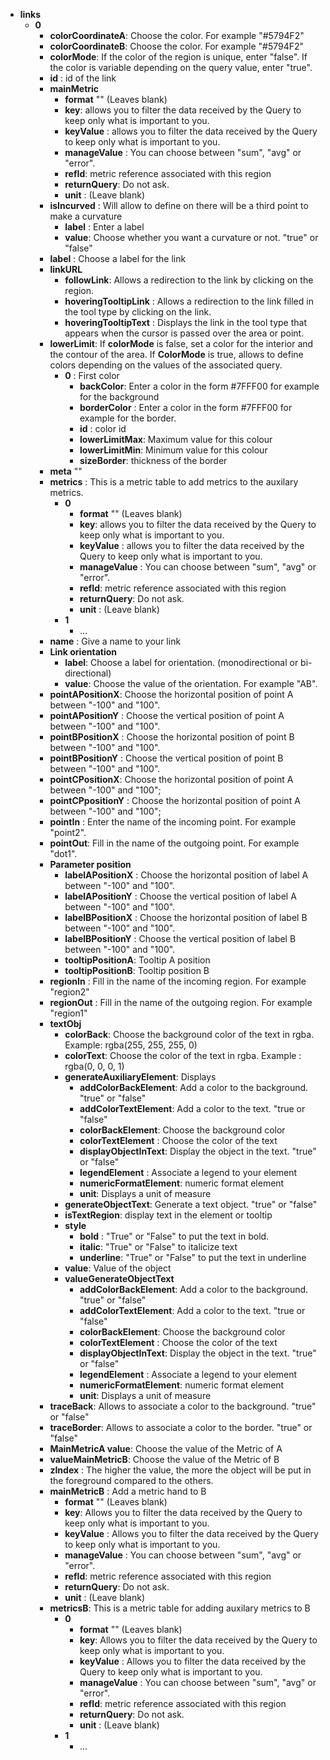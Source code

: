 - **links**
    - **0**
        - **colorCoordinateA**: Choose the color. For example "#5794F2"
        - **colorCoordinateB**: Choose the color. For example "#5794F2"
        - **colorMode**: If the color of the region is unique, enter "false". If the color is variable depending on the query value, enter "true". 
        - **id** : id of the link
        - **mainMetric**	
            - **format** "" (Leaves blank)
            - **key**: allows you to filter the data received by the Query to keep only what is important to you.
            - **keyValue** : allows you to filter the data received by the Query to keep only what is important to you.
            - **manageValue** : You can choose between "sum", "avg" or "error".
            - **refId**: metric reference associated with this region
            - **returnQuery**: Do not ask.      
            - **unit** : (Leave blank)
        - **isIncurved** : Will allow to define on there will be a third point to make a curvature	
            - **label** : Enter a label
            - **value**: Choose whether you want a curvature or not. "true" or "false"
        - **label** : Choose a label for the link
        - **linkURL**
            - **followLink**: Allows a redirection to the link by clicking on the region.
            - **hoveringTooltipLink** : Allows a redirection to the link filled in the tool type by clicking on the link.
            - **hoveringTooltipText** : Displays the link in the tool type that appears when the cursor is passed over the area or point.
        - **lowerLimit**: If **colorMode** is false, set a color for the interior and the contour of the area. If **ColorMode** is true, allows to define colors depending on the values of the associated query.
            - **0** : First color
                - **backColor**: Enter a color in the form #7FFF00 for example for the background
                - **borderColor** : Enter a color in the form #7FFF00 for example for the border.
                - **id** : color id
                - **lowerLimitMax**: Maximum value for this colour
                - **lowerLimitMin**: Minimum value for this colour
                - **sizeBorder**: thickness of the border
        - **meta** ""
        - **metrics** : This is a metric table to add metrics to the auxilary metrics.
            - **0**
                - **format** "" (Leaves blank)
                - **key**: allows you to filter the data received by the Query to keep only what is important to you.
                - **keyValue** : allows you to filter the data received by the Query to keep only what is important to you.
                - **manageValue** : You can choose between "sum", "avg" or "error".
                - **refId**: metric reference associated with this region
                - **returnQuery**: Do not ask.      
                - **unit** : (Leave blank)
            - **1**
                - ...
        - **name** : Give a name to your link
        - **Link orientation**	
            - **label**: Choose a label for orientation. (monodirectional or bi-directional)
            - **value**: Choose the value of the orientation. For example "AB".
        - **pointAPositionX**: Choose the horizontal position of point A between "-100" and "100".
        - **pointAPositionY** : Choose the vertical position of point A between "-100" and "100".
        - **pointBPositionX** : Choose the horizontal position of point B between "-100" and "100".
        - **pointBPositionY** : Choose the vertical position of point B between "-100" and "100".     
        - **pointCPositionX**: Choose the horizontal position of point A between "-100" and "100";
        - **pointCPpositionY** : Choose the horizontal position of point A between "-100" and "100";
        - **pointIn** : Enter the name of the incoming point. For example "point2".
        - **pointOut**: Fill in the name of the outgoing point. For example "dot1".
        - **Parameter position**
            - **labelAPositionX** : Choose the horizontal position of label A between "-100" and "100".
            - **labelAPositionY** : Choose the vertical position of label A between "-100" and "100".
            - **labelBPositionX** : Choose the horizontal position of label B between "-100" and "100".
            - **labelBPositionY** : Choose the vertical position of label B between "-100" and "100".
            - **tooltipPositionA**: Tooltip A position
            - **tooltipPositionB**: Tooltip position B
        - **regionIn** : Fill in the name of the incoming region. For example "region2"
        - **regionOut** : Fill in the name of the outgoing region. For example "region1"
        - **textObj**	
            - **colorBack**: Choose the background color of the text in rgba. Example: rgba(255, 255, 255, 0)
            - **colorText**: Choose the color of the text in rgba. Example : rgba(0, 0, 0, 1)
            - **generateAuxiliaryElement**: Displays 
                - **addColorBackElement**: Add a color to the background. "true" or "false"
                - **addColorTextElement**: Add a color to the text. "true or "false"
                - **colorBackElement**: Choose the background color
                - **colorTextElement** : Choose the color of the text 
                - **displayObjectInText**: Display the object in the text. "true" or "false"
                - **legendElement** : Associate a legend to your element 
                - **numericFormatElement**: numeric format element 
                - **unit**: Displays a unit of measure
            - **generateObjectText**: Generate a text object. "true" or "false"
            - **isTextRegion**: display text in the element or tooltip
           - **style**	
                - **bold** : "True" or "False" to put the text in bold.
                - **italic**: "True" or "False" to italicize text
                - **underline**: "True" or "False" to put the text in underline
            - **value**: Value of the object
            - **valueGenerateObjectText**	
                - **addColorBackElement**: Add a color to the background. "true" or "false"
                - **addColorTextElement**: Add a color to the text. "true or "false"
                - **colorBackElement**: Choose the background color
                - **colorTextElement** : Choose the color of the text 
                - **displayObjectInText**: Display the object in the text. "true" or "false"
                - **legendElement** : Associate a legend to your element 
                - **numericFormatElement**: numeric format element 
                - **unit**: Displays a unit of measure
        - **traceBack**: Allows to associate a color to the background. "true" or "false"
        - **traceBorder**: Allows to associate a color to the border. "true" or "false"
        - **MainMetricA value**: Choose the value of the Metric of A
        - **valueMainMetricB**: Choose the value of the Metric of B
        - **zIndex** : The higher the value, the more the object will be put in the foreground compared to the others.
        - **mainMetricB** : Add a metric hand to B
            - **format** "" (Leaves blank)
            - **key**: Allows you to filter the data received by the Query to keep only what is important to you.
            - **keyValue** : Allows you to filter the data received by the Query to keep only what is important to you.
            - **manageValue** : You can choose between "sum", "avg" or "error".
            - **refId**: metric reference associated with this region
            - **returnQuery**: Do not ask.      
            - **unit** : (Leave blank)
         - **metricsB**: This is a metric table for adding auxilary metrics to B
            - **0**
                - **format** "" (Leaves blank)
                - **key**: Allows you to filter the data received by the Query to keep only what is important to you.
                - **keyValue** : Allows you to filter the data received by the Query to keep only what is important to you.
                - **manageValue** : You can choose between "sum", "avg" or "error".
                - **refId**: metric reference associated with this region
                - **returnQuery**: Do not ask.      
                - **unit** : (Leave blank)
            - **1**
                - ...